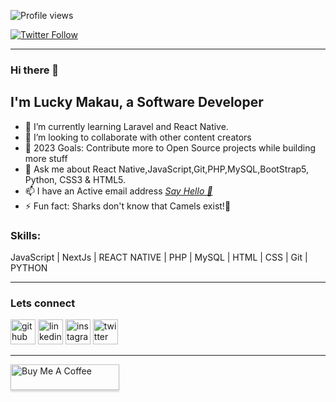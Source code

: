 ![Profile views](https://gpvc.arturio.dev/makaulucky)

[![Twitter Follow](https://img.shields.io/twitter/follow/makaulucky?color=1DA1F2&logo=twitter&style=for-the-badge)](https://twitter.com/intent/follow?original_referer=https%3A%2F%2Fgithub.com%2Fmakauluckyr&screen_name=makaulucky)
<hr>

### Hi there 👋  


## I'm Lucky Makau, a Software Developer

- 🌱 I’m currently learning Laravel and React Native.
- 👯 I’m looking to collaborate with other content creators
- 🥅 2023 Goals: Contribute more to Open Source projects while building more stuff
- 💬 Ask me about React Native,JavaScript,Git,PHP,MySQL,BootStrap5, Python, CSS3 & HTML5.
- 📫 I have an Active email address <a href="mailto:makaulucky5@gmail.com? subject={subject}&body={content}">
							<i class="fa fa-envelope"> Say Hello 👋  </i>
						</a>
- ⚡ Fun fact: Sharks don't know that Camels exist!🤣

### Skills: 
JavaScript | NextJs | REACT NATIVE | PHP | MySQL  | HTML | CSS | Git | PYTHON

<hr>


### Lets connect

[<img src='https://cdn.jsdelivr.net/npm/simple-icons@3.0.1/icons/github.svg' alt='github' height='40'>](https://github.com/makaulucky)  [<img src='https://cdn.jsdelivr.net/npm/simple-icons@3.0.1/icons/linkedin.svg' alt='linkedin' height='40'>](https://www.linkedin.com/in/makaulucky/)  [<img src='https://cdn.jsdelivr.net/npm/simple-icons@3.0.1/icons/instagram.svg' alt='instagram' height='40'>](https://www.instagram.com/its_makaujr/)  [<img src='https://cdn.jsdelivr.net/npm/simple-icons@3.0.1/icons/twitter.svg' alt='twitter' height='40'>](https://twitter.com/makaulucky) 


<hr>

<a href="https://www.buymeacoffee.com/makaulucky" target="_blank"><img src="https://www.buymeacoffee.com/assets/img/custom_images/orange_img.png" alt="Buy Me A Coffee" style="height: 41px !important;width: 174px !important;box-shadow: 0px 3px 2px 0px rgba(190, 190, 190, 0.5) !important;-webkit-box-shadow: 0px 3px 2px 0px rgba(190, 190, 190, 0.5) !important;" ></a>

